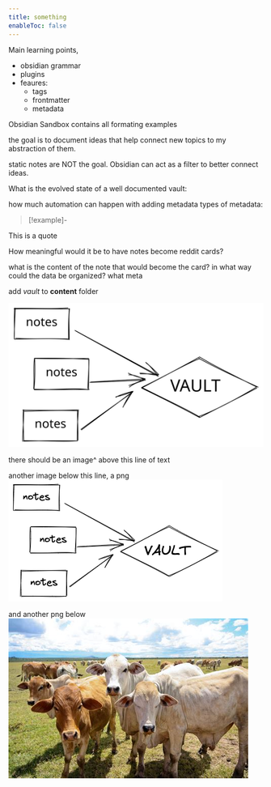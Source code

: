 ```yaml
---
title: something
enableToc: false
---
```


Main learning points,
- obsidian grammar
- plugins
- feaures:
	- tags
	- frontmatter
	- metadata

Obsidian Sandbox contains all formating examples

the goal is to document ideas that help connect new topics to my abstraction of them.

static notes are NOT the goal. 
Obsidian can act as a filter to better connect ideas. 

What is the evolved state of a well documented vault:

how much automation can happen with adding metadata
types of metadata:

> [!example]-
> 
This is a quote


How meaningful would it be to have notes become reddit cards?

what is the content of the note that would become the card?
in what way could the data be organized? what meta


add *vault* to **content** folder

![Drawing 2022-10-12 16.18.49.excalidraw](Excalidraw/Drawing%202022-10-12%2016.18.49.excalidraw.svg)

there should be an image^ above this line of text

another image below this line, a png
![Drawing 2022-10-12 16.18.49.excalidraw](Excalidraw/Drawing%202022-10-12%2016.18.49.excalidraw.png)

and another png below
![th-808838091](Excalidraw/th-808838091.jpg)